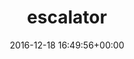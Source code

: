 ---
title:		"escalator"
type:		"photos"
mediatype:		"upload"
location:		"TBC"
date:		"2016-12-18 16:49:56+00:00"
album:		"experimental"
filename:		"escalator.md"
series:		""
cl_public_id:		"experimental/escalator"
cl_version:		1497004520
format:		"tiff"
bytes:		2935204
width:		2157
height:		1440
colours:
- "#CECDCD"
- "#8B8B8B"
- "#303030"
- "#C8C8C7"
- "#8E8E8D"
exposure_mode:		"Auto"
program:		"Aperture-priority AE"
aperture:		"2.8"
focal_length:		"24.0 mm"
iso:		"200"
shutter_speed:		"1/60"
metering:		"Multi-segment"
flash:		"Off, Did not fire"
white_balance:		"Custom"
colour_temp:		"3350"
has_crop:		"true"
orientation:		"Horizontal (normal)"
camera_model:		"NIKON D800"
lens_info:		"24-70mm f/2.8"
artist:		"No artist info"
x_resolution:		"300"
y_resolution:		"300"
---
